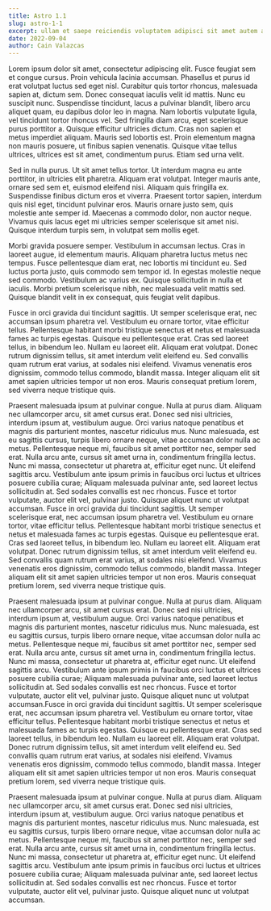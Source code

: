 ```yaml
---
title: Astro 1.1
slug: astro-1-1
excerpt: ullam et saepe reiciendis voluptatem adipisci sit amet autem assumenda provident rerum culpa quis hic commodi nesciunt rem tenetur doloremque.
date: 2022-09-04
author: Cain Valazcas
---
```


Lorem ipsum dolor sit amet, consectetur adipiscing elit. Fusce feugiat sem et congue cursus. Proin vehicula lacinia accumsan. Phasellus et purus id erat volutpat luctus sed eget nisl. Curabitur quis tortor rhoncus, malesuada sapien at, dictum sem. Donec consequat iaculis velit id mattis. Nunc eu suscipit nunc. Suspendisse tincidunt, lacus a pulvinar blandit, libero arcu aliquet quam, eu dapibus dolor leo in magna. Nam lobortis vulputate ligula, vel tincidunt tortor rhoncus vel. Sed fringilla diam arcu, eget scelerisque purus porttitor a. Quisque efficitur ultricies dictum. Cras non sapien et metus imperdiet aliquam. Mauris sed lobortis est. Proin elementum magna non mauris posuere, ut finibus sapien venenatis. Quisque vitae tellus ultrices, ultrices est sit amet, condimentum purus. Etiam sed urna velit.

Sed in nulla purus. Ut sit amet tellus tortor. Ut interdum magna eu ante porttitor, in ultricies elit pharetra. Aliquam erat volutpat. Integer mauris ante, ornare sed sem et, euismod eleifend nisi. Aliquam quis fringilla ex. Suspendisse finibus dictum eros et viverra. Praesent tortor sapien, interdum quis nisl eget, tincidunt pulvinar eros. Mauris ornare justo sem, quis molestie ante semper id. Maecenas a commodo dolor, non auctor neque. Vivamus quis lacus eget mi ultricies semper scelerisque sit amet nisi. Quisque interdum turpis sem, in volutpat sem mollis eget.

Morbi gravida posuere semper. Vestibulum in accumsan lectus. Cras in laoreet augue, id elementum mauris. Aliquam pharetra luctus metus nec tempus. Fusce pellentesque diam erat, nec lobortis mi tincidunt eu. Sed luctus porta justo, quis commodo sem tempor id. In egestas molestie neque sed commodo. Vestibulum ac varius ex. Quisque sollicitudin in nulla et iaculis. Morbi pretium scelerisque nibh, nec malesuada velit mattis sed. Quisque blandit velit in ex consequat, quis feugiat velit dapibus.

Fusce in orci gravida dui tincidunt sagittis. Ut semper scelerisque erat, nec accumsan ipsum pharetra vel. Vestibulum eu ornare tortor, vitae efficitur tellus. Pellentesque habitant morbi tristique senectus et netus et malesuada fames ac turpis egestas. Quisque eu pellentesque erat. Cras sed laoreet tellus, in bibendum leo. Nullam eu laoreet elit. Aliquam erat volutpat. Donec rutrum dignissim tellus, sit amet interdum velit eleifend eu. Sed convallis quam rutrum erat varius, at sodales nisi eleifend. Vivamus venenatis eros dignissim, commodo tellus commodo, blandit massa. Integer aliquam elit sit amet sapien ultricies tempor ut non eros. Mauris consequat pretium lorem, sed viverra neque tristique quis.

Praesent malesuada ipsum at pulvinar congue. Nulla at purus diam. Aliquam nec ullamcorper arcu, sit amet cursus erat. Donec sed nisi ultricies, interdum ipsum at, vestibulum augue. Orci varius natoque penatibus et magnis dis parturient montes, nascetur ridiculus mus. Nunc malesuada, est eu sagittis cursus, turpis libero ornare neque, vitae accumsan dolor nulla ac metus. Pellentesque neque mi, faucibus sit amet porttitor nec, semper sed erat. Nulla arcu ante, cursus sit amet urna in, condimentum fringilla lectus. Nunc mi massa, consectetur ut pharetra at, efficitur eget nunc. Ut eleifend sagittis arcu. Vestibulum ante ipsum primis in faucibus orci luctus et ultrices posuere cubilia curae; Aliquam malesuada pulvinar ante, sed laoreet lectus sollicitudin at. Sed sodales convallis est nec rhoncus. Fusce et tortor vulputate, auctor elit vel, pulvinar justo. Quisque aliquet nunc ut volutpat accumsan.
Fusce in orci gravida dui tincidunt sagittis. Ut semper scelerisque erat, nec accumsan ipsum pharetra vel. Vestibulum eu ornare tortor, vitae efficitur tellus. Pellentesque habitant morbi tristique senectus et netus et malesuada fames ac turpis egestas. Quisque eu pellentesque erat. Cras sed laoreet tellus, in bibendum leo. Nullam eu laoreet elit. Aliquam erat volutpat. Donec rutrum dignissim tellus, sit amet interdum velit eleifend eu. Sed convallis quam rutrum erat varius, at sodales nisi eleifend. Vivamus venenatis eros dignissim, commodo tellus commodo, blandit massa. Integer aliquam elit sit amet sapien ultricies tempor ut non eros. Mauris consequat pretium lorem, sed viverra neque tristique quis.

Praesent malesuada ipsum at pulvinar congue. Nulla at purus diam. Aliquam nec ullamcorper arcu, sit amet cursus erat. Donec sed nisi ultricies, interdum ipsum at, vestibulum augue. Orci varius natoque penatibus et magnis dis parturient montes, nascetur ridiculus mus. Nunc malesuada, est eu sagittis cursus, turpis libero ornare neque, vitae accumsan dolor nulla ac metus. Pellentesque neque mi, faucibus sit amet porttitor nec, semper sed erat. Nulla arcu ante, cursus sit amet urna in, condimentum fringilla lectus. Nunc mi massa, consectetur ut pharetra at, efficitur eget nunc. Ut eleifend sagittis arcu. Vestibulum ante ipsum primis in faucibus orci luctus et ultrices posuere cubilia curae; Aliquam malesuada pulvinar ante, sed laoreet lectus sollicitudin at. Sed sodales convallis est nec rhoncus. Fusce et tortor vulputate, auctor elit vel, pulvinar justo. Quisque aliquet nunc ut volutpat accumsan.Fusce in orci gravida dui tincidunt sagittis. Ut semper scelerisque erat, nec accumsan ipsum pharetra vel. Vestibulum eu ornare tortor, vitae efficitur tellus. Pellentesque habitant morbi tristique senectus et netus et malesuada fames ac turpis egestas. Quisque eu pellentesque erat. Cras sed laoreet tellus, in bibendum leo. Nullam eu laoreet elit. Aliquam erat volutpat. Donec rutrum dignissim tellus, sit amet interdum velit eleifend eu. Sed convallis quam rutrum erat varius, at sodales nisi eleifend. Vivamus venenatis eros dignissim, commodo tellus commodo, blandit massa. Integer aliquam elit sit amet sapien ultricies tempor ut non eros. Mauris consequat pretium lorem, sed viverra neque tristique quis.

Praesent malesuada ipsum at pulvinar congue. Nulla at purus diam. Aliquam nec ullamcorper arcu, sit amet cursus erat. Donec sed nisi ultricies, interdum ipsum at, vestibulum augue. Orci varius natoque penatibus et magnis dis parturient montes, nascetur ridiculus mus. Nunc malesuada, est eu sagittis cursus, turpis libero ornare neque, vitae accumsan dolor nulla ac metus. Pellentesque neque mi, faucibus sit amet porttitor nec, semper sed erat. Nulla arcu ante, cursus sit amet urna in, condimentum fringilla lectus. Nunc mi massa, consectetur ut pharetra at, efficitur eget nunc. Ut eleifend sagittis arcu. Vestibulum ante ipsum primis in faucibus orci luctus et ultrices posuere cubilia curae; Aliquam malesuada pulvinar ante, sed laoreet lectus sollicitudin at. Sed sodales convallis est nec rhoncus. Fusce et tortor vulputate, auctor elit vel, pulvinar justo. Quisque aliquet nunc ut volutpat accumsan.

